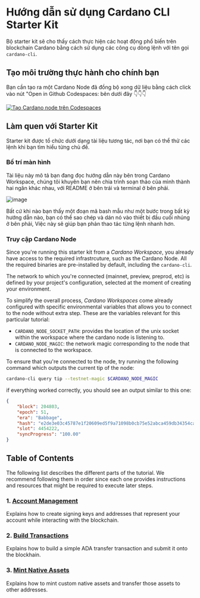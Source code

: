# Hướng dẫn sử dụng Cardano CLI Starter Kit

Bộ starter kit sẽ cho thấy cách thực hiện các hoạt động phổ biến trên blockchain Cardano bằng cách sử dụng các công cụ dòng lệnh với tên gọi `cardano-cli`.

## Tạo môi trường thực hành cho chính bạn

Bạn cần tạo ra một Cardano Node đã đồng bộ xong dữ liệu bằng cách click vào nút "Open in Github Codespaces: bên dưới đây  👇👇👇

[![Tạo Cardano node trên Codespaces](https://github.com/codespaces/badge.svg)](https://github.com/codespaces/new?hide_repo_select=true&ref=main&repo=832600260)


## Làm quen với Starter Kit

Starter kit được tổ chức dưới dạng tài liệu tương tác, nơi bạn có thể thử các lệnh khi bạn tìm hiểu từng chủ đề.

### Bố trí màn hình 

Tài liệu này mô tả bạn đang đọc hướng dẫn này bên trong Cardano Workspace, chúng tôi khuyên bạn nên chia trình soạn thảo của mình thành hai ngăn khác nhau, với README ở bên trái và terminal ở bên phải.

 ![image](https://github.com/user-attachments/assets/b08566b7-bc31-4f49-8e90-ef61f102d1e9)


Bất cứ khi nào bạn thấy một đoạn mã bash mẫu như một bước trong bất kỳ hướng dẫn nào, bạn có thể sao chép và dán nó vào thiết bị đầu cuối nhúng ở bên phải, Việc này sẽ giúp bạn phản thao tác từng lệnh nhanh hơn.

### Truy cập Cardano Node

Since you're running this starter kit from a _Cardano Workspace_, you already have access to the required infrastrcuture, such as the Cardano Node. All the required binaries are pre-installed by default, including the `cardano-cli`.

The network to which you're connected (mainnet, preview, preprod, etc) is defined by your project's configuration, selected at the moment of creating your environment.

To simplify the overall process, _Cardano Workspaces_ come already configured with specific environmental variables that allows you to connect to the node without extra step. These are the variables relevant for this particular tutorial:

- `CARDANO_NODE_SOCKET_PATH`: provides the location of the unix socket within the workspace where the cardano node is listening to.
- `CARDANO_NODE_MAGIC`: the network magic corresponding to the node that is connected to the workspace.

To ensure that you're connected to the node, try running the following command which outputs the current tip of the node:

```sh
cardano-cli query tip --testnet-magic $CARDANO_NODE_MAGIC
```

if everything worked correctly, you should see an output similar to this one:

```json
{
    "block": 204803,
    "epoch": 51,
    "era": "Babbage",
    "hash": "e2de3e03c45787e1f20609ed5f9a71098b0cb75e52abca459db34354cab29423",
    "slot": 4454222,
    "syncProgress": "100.00"
}
```

## Table of Contents

The following list describes the different parts of the tutorial. We recommend following them in order since each one provides instructions and resources that might be required to execute later steps.

### 1. [Account Management](./01-account-management.md)

Explains how to create signing keys and addresses that represent your account while interacting with the blockchain.

### 2. [Build Transactions](./02-build-transactions.md)

Explains how to build a simple ADA transfer transaction and submit it onto the blockhain.

### 3. [Mint Native Assets](./01-mint-native-assets.md)

Explains how to mint custom native assets and transfer those assets to other addresses.
